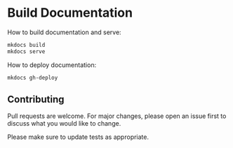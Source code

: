 # Build Documentation

How to build documentation and serve:

```bash
mkdocs build
mkdocs serve 
```

How to deploy documentation:

```bash
mkdocs gh-deploy
```

## Contributing

Pull requests are welcome. For major changes, please open an issue first to discuss what you would like to change.

Please make sure to update tests as appropriate.
